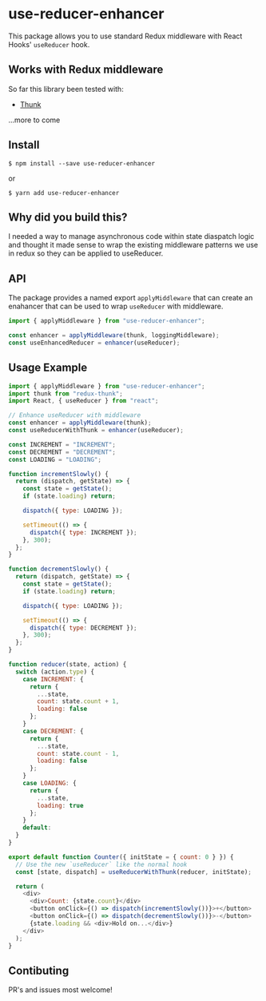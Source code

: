 # use-reducer-enhancer

This package allows you to use standard Redux middleware with React Hooks' `useReducer` hook.

## Works with Redux middleware

So far this library been tested with:

* [Thunk](examples/thunk)

...more to come

## Install

```
$ npm install --save use-reducer-enhancer
```

or

```
$ yarn add use-reducer-enhancer
```

## Why did you build this?

I needed a way to manage asynchronous code within state diaspatch logic and thought it made sense to wrap the existing middleware patterns we use in redux so they can be applied to useReducer.

## API

The package provides a named export `applyMiddleware` that can create an enahancer that can be used to wrap `useReducer` with middleware.

```javascript
import { applyMiddleware } from "use-reducer-enhancer";

const enhancer = applyMiddleware(thunk, loggingMiddleware);
const useEnhancedReducer = enhancer(useReducer);
```

## Usage Example

```javascript
import { applyMiddleware } from "use-reducer-enhancer";
import thunk from "redux-thunk";
import React, { useReducer } from "react";

// Enhance useReducer with middleware
const enhancer = applyMiddleware(thunk);
const useReducerWithThunk = enhancer(useReducer);

const INCREMENT = "INCREMENT";
const DECREMENT = "DECREMENT";
const LOADING = "LOADING";

function incrementSlowly() {
  return (dispatch, getState) => {
    const state = getState();
    if (state.loading) return;

    dispatch({ type: LOADING });

    setTimeout(() => {
      dispatch({ type: INCREMENT });
    }, 300);
  };
}

function decrementSlowly() {
  return (dispatch, getState) => {
    const state = getState();
    if (state.loading) return;

    dispatch({ type: LOADING });

    setTimeout(() => {
      dispatch({ type: DECREMENT });
    }, 300);
  };
}

function reducer(state, action) {
  switch (action.type) {
    case INCREMENT: {
      return {
        ...state,
        count: state.count + 1,
        loading: false
      };
    }
    case DECREMENT: {
      return {
        ...state,
        count: state.count - 1,
        loading: false
      };
    }
    case LOADING: {
      return {
        ...state,
        loading: true
      };
    }
    default:
  }
}

export default function Counter({ initState = { count: 0 } }) {
  // Use the new `useReducer` like the normal hook
  const [state, dispatch] = useReducerWithThunk(reducer, initState);

  return (
    <div>
      <div>Count: {state.count}</div>
      <button onClick={() => dispatch(incrementSlowly())}>+</button>
      <button onClick={() => dispatch(decrementSlowly())}>-</button>
      {state.loading && <div>Hold on...</div>}
    </div>
  );
}
```

## Contibuting 

PR's and issues most welcome! 
